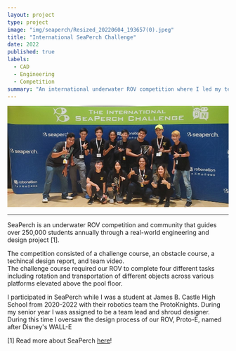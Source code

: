 ```yaml
---
layout: project
type: project
image: "img/seaperch/Resized_20220604_193657(0).jpeg"
title: "International SeaPerch Challenge"
date: 2022
published: true
labels:
  - CAD
  - Engineering
  - Competition
summary: "An international underwater ROV competition where I led my team to 3rd in the high school stock division in 2022!"
---
```


<img class="img-fluid" src="../img/seaperch/Resized_20220604_193657(0).jpeg"/>

<hr>

SeaPerch is an underwater ROV competition and community that guides over 250,000 students annually through a real-world engineering and design project [1].<br>

The competition consisted of a challenge course, an obstacle course, a techincal design report, and team video.<br>
The challenge course required our ROV to complete four different tasks including rotation and transportation of different objects across various platforms elevated above the pool floor.

I participated in SeaPerch while I was a student at James B. Castle High School from 2020-2022 with their robotics team the ProtoKnights.
During my senior year I was assigned to be a team lead and shroud designer. During this time I oversaw the design process of our ROV, Proto-E, named after Disney's WALL-E



[1] Read more about SeaPerch [here](https://seaperch.org/about/)!
